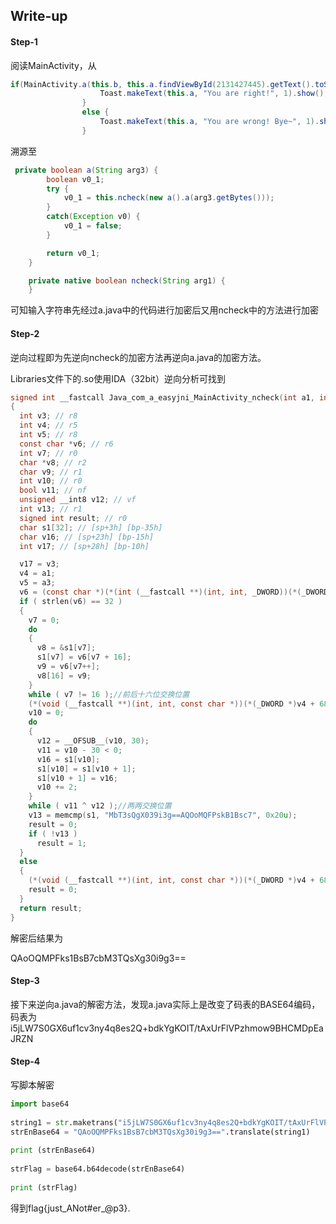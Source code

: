 ## Write-up

#### Step-1

阅读MainActivity，从

```java
if(MainActivity.a(this.b, this.a.findViewById(2131427445).getText().toString())) {
                    Toast.makeText(this.a, "You are right!", 1).show();
                }
                else {
                    Toast.makeText(this.a, "You are wrong! Bye~", 1).show();
                }
```

溯源至

```java
 private boolean a(String arg3) {
        boolean v0_1;
        try {
            v0_1 = this.ncheck(new a().a(arg3.getBytes()));
        }
        catch(Exception v0) {
            v0_1 = false;
        }

        return v0_1;
    }

    private native boolean ncheck(String arg1) {
    }
```

可知输入字符串先经过a.java中的代码进行加密后又用ncheck中的方法进行加密

#### Step-2

逆向过程即为先逆向ncheck的加密方法再逆向a.java的加密方法。

Libraries文件下的.so使用IDA（32bit）逆向分析可找到

```C
signed int __fastcall Java_com_a_easyjni_MainActivity_ncheck(int a1, int a2, int a3)
{
  int v3; // r8
  int v4; // r5
  int v5; // r8
  const char *v6; // r6
  int v7; // r0
  char *v8; // r2
  char v9; // r1
  int v10; // r0
  bool v11; // nf
  unsigned __int8 v12; // vf
  int v13; // r1
  signed int result; // r0
  char s1[32]; // [sp+3h] [bp-35h]
  char v16; // [sp+23h] [bp-15h]
  int v17; // [sp+28h] [bp-10h]

  v17 = v3;
  v4 = a1;
  v5 = a3;
  v6 = (const char *)(*(int (__fastcall **)(int, int, _DWORD))(*(_DWORD *)a1 + 676))(a1, a3, 0);
  if ( strlen(v6) == 32 )
  {
    v7 = 0;
    do
    {
      v8 = &s1[v7];
      s1[v7] = v6[v7 + 16];
      v9 = v6[v7++];
      v8[16] = v9;
    }
    while ( v7 != 16 );//前后十六位交换位置
    (*(void (__fastcall **)(int, int, const char *))(*(_DWORD *)v4 + 680))(v4, v5, v6);
    v10 = 0;
    do
    {
      v12 = __OFSUB__(v10, 30);
      v11 = v10 - 30 < 0;
      v16 = s1[v10];
      s1[v10] = s1[v10 + 1];
      s1[v10 + 1] = v16;
      v10 += 2;
    }
    while ( v11 ^ v12 );//两两交换位置
    v13 = memcmp(s1, "MbT3sQgX039i3g==AQOoMQFPskB1Bsc7", 0x20u);
    result = 0;
    if ( !v13 )
      result = 1;
  }
  else
  {
    (*(void (__fastcall **)(int, int, const char *))(*(_DWORD *)v4 + 680))(v4, v5, v6);
    result = 0;
  }
  return result;
}
```

解密后结果为

QAoOQMPFks1BsB7cbM3TQsXg30i9g3==

#### Step-3

接下来逆向a.java的解密方法，发现a.java实际上是改变了码表的BASE64编码，码表为i5jLW7S0GX6uf1cv3ny4q8es2Q+bdkYgKOIT/tAxUrFlVPzhmow9BHCMDpEaJRZN

#### Step-4

写脚本解密

```python
import base64
 
string1 = str.maketrans("i5jLW7S0GX6uf1cv3ny4q8es2Q+bdkYgKOIT/tAxUrFlVPzhmow9BHCMDpEaJRZN","ABCDEFGHIJKLMNOPQRSTUVWXYZabcdefghijklmnopqrstuvwxyz0123456789+/")
strEnBase64 = "QAoOQMPFks1BsB7cbM3TQsXg30i9g3==".translate(string1)
 
print (strEnBase64)
 
strFlag = base64.b64decode(strEnBase64)
 
print (strFlag)
```

得到flag{just_ANot#er_@p3}.